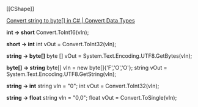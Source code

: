 [[CShape]]

[Convert string to byte[] in C# | Convert Data Types](http://www.convertdatatypes.com/Convert-string-to-Byte-Array-in-CSharp.html)

**int -> short**
Convert.ToInt16(vIn);

**short -> int**
int vOut = Convert.ToInt32(vIn);

**string -> byte[]**
byte [] vOut = System.Text.Encoding.UTF8.GetBytes(vIn);

**byte[] -> string**
byte[] vIn = new byte[]{'F','O','O'};
string vOut = System.Text.Encoding.UTF8.GetString(vIn);

**string -> int**
string vIn = "0";
int vOut = Convert.ToInt32(vIn);

**string -> float**
string vIn = "0,0";
float vOut = Convert.ToSingle(vIn);


